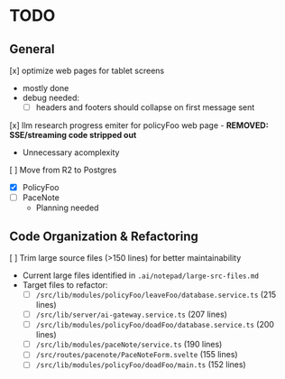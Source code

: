 # TODO

## General

[x] optimize web pages for tablet screens

- mostly done
- debug needed:
  - [ ] headers and footers should collapse on first message sent

[x] llm research progress emiter for policyFoo web page - **REMOVED: SSE/streaming code stripped out**

- Unnecessary acomplexity

[ ] Move from R2 to Postgres

- [x] PolicyFoo
- [ ] PaceNote
  - Planning needed

## Code Organization & Refactoring

[ ] Trim large source files (>150 lines) for better maintainability

- Current large files identified in `.ai/notepad/large-src-files.md`
- Target files to refactor:
  - [ ] `/src/lib/modules/policyFoo/leaveFoo/database.service.ts` (215 lines)
  - [ ] `/src/lib/server/ai-gateway.service.ts` (207 lines)
  - [ ] `/src/lib/modules/policyFoo/doadFoo/database.service.ts` (200 lines)
  - [ ] `/src/lib/modules/paceNote/service.ts` (190 lines)
  - [ ] `/src/routes/pacenote/PaceNoteForm.svelte` (155 lines)
  - [ ] `/src/lib/modules/policyFoo/doadFoo/main.ts` (152 lines)
